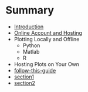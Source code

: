 # Summary

* [Introduction](README.md)
* [Online Account and Hosting](online_account_and_hosting.md)
* Plotting Locally and Offline
  * Python
  * Matlab
  * R
* Hosting Plots on Your Own
* [follow-this-guide](gitbooksintro.md)
* [section1](content/section1.md)
* [section2](content/section2.md)

